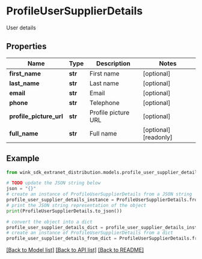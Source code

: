 # ProfileUserSupplierDetails

User details

## Properties

Name | Type | Description | Notes
------------ | ------------- | ------------- | -------------
**first_name** | **str** | First name | [optional] 
**last_name** | **str** | Last name | [optional] 
**email** | **str** | Email | [optional] 
**phone** | **str** | Telephone | [optional] 
**profile_picture_url** | **str** | Profile picture URL | [optional] 
**full_name** | **str** | Full name | [optional] [readonly] 

## Example

```python
from wink_sdk_extranet_distribution.models.profile_user_supplier_details import ProfileUserSupplierDetails

# TODO update the JSON string below
json = "{}"
# create an instance of ProfileUserSupplierDetails from a JSON string
profile_user_supplier_details_instance = ProfileUserSupplierDetails.from_json(json)
# print the JSON string representation of the object
print(ProfileUserSupplierDetails.to_json())

# convert the object into a dict
profile_user_supplier_details_dict = profile_user_supplier_details_instance.to_dict()
# create an instance of ProfileUserSupplierDetails from a dict
profile_user_supplier_details_from_dict = ProfileUserSupplierDetails.from_dict(profile_user_supplier_details_dict)
```
[[Back to Model list]](../README.md#documentation-for-models) [[Back to API list]](../README.md#documentation-for-api-endpoints) [[Back to README]](../README.md)


